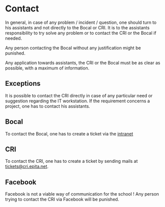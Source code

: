 # Contact

In general, in case of any problem / incident / question, one should turn to his assistants and not directly to the Bocal or CRI. It is to the assistants responsibility to try solve any problem or to contact the CRI or the Bocal if needed.

Any person contacting the Bocal without any justification might be punished.

Any application towards assistants, the CRI or the Bocal must be as clear as possible, with a maximum of information.

## Exceptions

It is possible to contact the CRI directly in case of any particular need or suggestion regarding the IT workstation. If the requirement concerns a project, one has to contact his assistants.

## Bocal

To contact the Bocal, one has to create a ticket via the [intranet](http://intra-bocal.epitech.eu/)

## CRI

To contact the CRI, one has to create a ticket by sending mails at tickets@cri.epita.net.

## Facebook

Facebook is not a viable way of communication for the school ! Any person trying to contact the CRI via Facebook will be punished.
